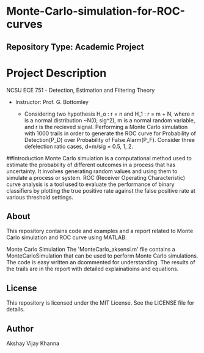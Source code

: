# Monte-Carlo-simulation-for-ROC-curves

## Repository Type: Academic Project

# Project Description
NCSU ECE 751 - Detection, Estimation and Filtering Theory
- Instructor: Prof. G. Bottomley

  -  Considering two hypothesis H_o : r = n and H_1 : r = m + N, where n is a normal distribution ~N(0, sig^2), m is a normal random variable, and r is the recieved signal. Performing a Monte Carlo simulation with 1000 trails in order to generate the ROC curve for Probability of Detection(P_D) over Probability of False Alarm(P_F). Consider three defelection ratio cases, d=m/sig = 0.5, 1, 2.
  
##Introduction
Monte Carlo simulation is a computational method used to estimate the probability of different outcomes in a process that has uncertainty. It involves generating random values and using them to simulate a process or system. ROC (Receiver Operating Characteristic) curve analysis is a tool used to evaluate the performance of binary classifiers by plotting the true positive rate against the false positive rate at various threshold settings.

## About
This repository contains code and examples and a report related to Monte Carlo simulation and ROC curve using MATLAB.

Monte Carlo Simulation
The 'MonteCarlo_aksensi.m' file contains a MonteCarloSimulation that can be used to perform Monte Carlo simulations. The code is easy written an dcommented for understanding.
The results of the trails are in the report with detailed explainatioins and equations.

## License

This repository is licensed under the MIT License. See the LICENSE file for details.

## Author
Akshay Vijay Khanna
